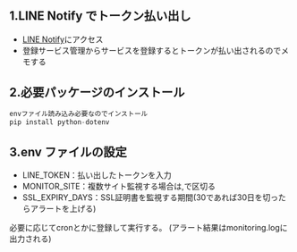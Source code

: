 ## 1.LINE Notify でトークン払い出し
- [LINE Notify](https://notify-bot.line.me/ja/)にアクセス
- 登録サービス管理からサービスを登録するとトークンが払い出されるのでメモする

## 2.必要パッケージのインストール
```python
envファイル読み込み必要なのでインストール
pip install python-dotenv
```

## 3.env ファイルの設定
- LINE_TOKEN：払い出したトークンを入力
- MONITOR_SITE：複数サイト監視する場合は,で区切る
- SSL_EXPIRY_DAYS：SSL証明書を監視する期間(30であれば30日を切ったらアラートを上げる)

必要に応じてcronとかに登録して実行する。
(アラート結果はmonitoring.logに出力される)
